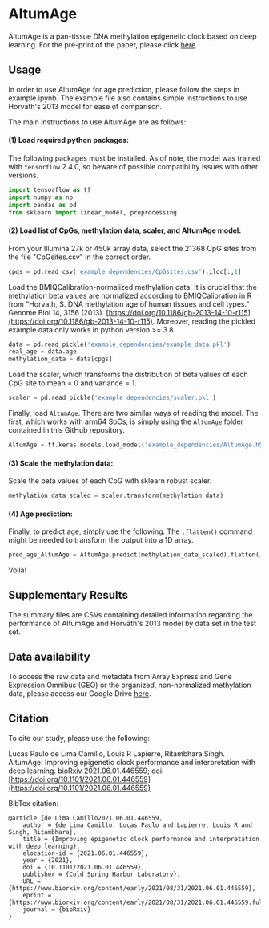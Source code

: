 # AltumAge

AltumAge is a pan-tissue DNA methylation epigenetic clock based on deep learning. For the pre-print of the paper, please click [here](https://www.biorxiv.org/content/10.1101/2021.06.01.446559v2).

## Usage

In order to use AltumAge for age prediction, please follow the steps in example.ipynb. The example file also contains simple instructions to use Horvath's 2013 model for ease of comparison.

The main instructions to use AltumAge are as follows:

#### (1) Load required python packages:

The following packages must be installed. As of note, the model was trained with ```tensorflow``` 2.4.0, so beware of possible compatibility issues with other versions.

```python
import tensorflow as tf
import numpy as np
import pandas as pd
from sklearn import linear_model, preprocessing
```

#### (2) Load list of CpGs, methylation data, scaler, and AltumAge model:

From your Illumina 27k or 450k array data, select the 21368 CpG sites from the file "CpGsites.csv" in the correct order.

```python
cpgs = pd.read_csv('example_dependencies/CpGsites.csv').iloc[:,1]
```

Load the BMIQCalibration-normalized methylation data. It is crucial that the methylation beta values are normalized according to BMIQCalibration in R from "Horvath, S. DNA methylation age of human tissues and cell types." Genome Biol 14, 3156 (2013). [https://doi.org/10.1186/gb-2013-14-10-r115](https://doi.org/10.1186/gb-2013-14-10-r115). Moreover, reading the pickled example data only works in python version >= 3.8.

```python
data = pd.read_pickle('example_dependencies/example_data.pkl')
real_age = data.age
methylation_data = data[cpgs]
```

Load the scaler, which transforms the distribution of beta values of each CpG site to mean = 0 and variance = 1.

```python
scaler = pd.read_pickle('example_dependencies/scaler.pkl')
```

Finally, load ```AltumAge```. There are two similar ways of reading the model. The first, which works with arm64 SoCs, is simply using the ```AltumAge``` folder contained in this GitHub repository.

```python
AltumAge = tf.keras.models.load_model('example_dependencies/AltumAge.h5')
```

#### (3) Scale the methylation data:

Scale the beta values of each CpG with sklearn robust scaler.

```python
methylation_data_scaled = scaler.transform(methylation_data)
```

#### (4) Age prediction:

Finally, to predict age, simply use the following. The ```.flatten()``` command might be needed to transform the output into a 1D array.

```python
pred_age_AltumAge = AltumAge.predict(methylation_data_scaled).flatten()
```

Voilà!


## Supplementary Results

The summary files are CSVs containing detailed information regarding the performance of AltumAge and Horvath's 2013 model by data set in the test set.

## Data availability

To access the raw data and metadata from Array Express and Gene Expression Omnibus (GEO) or the organized, non-normalized methylation data, please access our Google Drive [here](https://drive.google.com/drive/folders/1RH2JYmhOmsScaj_WMQfVwYjubkNTh5Oq?usp=sharing_eip&ts=60c67fb4).

## Citation

To cite our study, please use the following:

Lucas Paulo de Lima Camillo, Louis R Lapierre, Ritambhara Singh. AltumAge: Improving epigenetic clock performance and interpretation with deep learning. bioRxiv 2021.06.01.446559; doi: [https://doi.org/10.1101/2021.06.01.446559](https://doi.org/10.1101/2021.06.01.446559)

BibTex citation:
```
@article {de Lima Camillo2021.06.01.446559,
	author = {de Lima Camillo, Lucas Paulo and Lapierre, Louis R and Singh, Ritambhara},
	title = {Improving epigenetic clock performance and interpretation with deep learning},
	elocation-id = {2021.06.01.446559},
	year = {2021},
	doi = {10.1101/2021.06.01.446559},
	publisher = {Cold Spring Harbor Laboratory},
	URL = {https://www.biorxiv.org/content/early/2021/08/31/2021.06.01.446559},
	eprint = {https://www.biorxiv.org/content/early/2021/08/31/2021.06.01.446559.full.pdf},
	journal = {bioRxiv}
}
```

